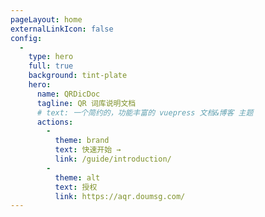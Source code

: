 ```yaml
---
pageLayout: home
externalLinkIcon: false
config:
  -
    type: hero
    full: true
    background: tint-plate
    hero:
      name: QRDicDoc
      tagline: QR 词库说明文档
      # text: 一个简约的，功能丰富的 vuepress 文档&博客 主题
      actions:
        -
          theme: brand
          text: 快速开始 →
          link: /guide/introduction/
        -
          theme: alt
          text: 授权
          link: https://aqr.doumsg.com/
---
```

